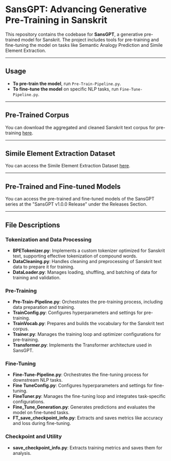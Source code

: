 # SansGPT: Advancing Generative Pre-Training in Sanskrit

This repository contains the codebase for **SansGPT**, a generative pre-trained model for Sanskrit. The project includes tools for pre-training and fine-tuning the model on tasks like Semantic Analogy Prediction and Simile Element Extraction.

---

## Usage

- **To pre-train the model**, run `Pre-Train-Pipeline.py`.  
- **To fine-tune the model** on specific NLP tasks, run `Fine-Tune-Pipeline.py`.

---

## Pre-Trained Corpus
You can download the aggregated and cleaned Sanskrit text corpus for pre-training [here](https://drive.google.com/file/d/18SrpFJCbrDyR5420RYMoHc0n37a_6D4h/view?usp=sharing).

---

## Simile Element Extraction Dataset
You can access the Simile Element Extraction Dataset [here](https://docs.google.com/spreadsheets/d/1QIR2CKXUyk5ZQ8I1vMx6d-6HJEqetqfB/edit?usp=sharing&ouid=103564942194185380640&rtpof=true&sd=true).

---

## Pre-Trained and Fine-tuned Models
You can access the pre-trained and fine-tuned models of the SansGPT series at the "SansGPT v1.0.0 Release" under the Releases Section.

---

## File Descriptions

### Tokenization and Data Processing
- **BPETokenizer.py**: Implements a custom tokenizer optimized for Sanskrit text, supporting effective tokenization of compound words.  
- **DataCleaning.py**: Handles cleaning and preprocessing of Sanskrit text data to prepare it for training.  
- **DataLoader.py**: Manages loading, shuffling, and batching of data for training and validation.

### Pre-Training
- **Pre-Train-Pipeline.py**: Orchestrates the pre-training process, including data preparation and training.  
- **TrainConfig.py**: Configures hyperparameters and settings for pre-training.  
- **TrainVocab.py**: Prepares and builds the vocabulary for the Sanskrit text corpus.  
- **Trainer.py**: Manages the training loop and optimizer configurations for pre-training.  
- **Transformer.py**: Implements the Transformer architecture used in SansGPT.

### Fine-Tuning
- **Fine-Tune-Pipeline.py**: Orchestrates the fine-tuning process for downstream NLP tasks.  
- **Fine TuneConfig.py**: Configures hyperparameters and settings for fine-tuning.  
- **FineTuner.py**: Manages the fine-tuning loop and integrates task-specific configurations.  
- **Fine_Tune_Generation.py**: Generates predictions and evaluates the model on fine-tuned tasks.  
- **FT_save_checkpoint_info.py**: Extracts and saves metrics like accuracy and loss during fine-tuning.

### Checkpoint and Utility
- **save_checkpoint_info.py**: Extracts training metrics and saves them for analysis.  
